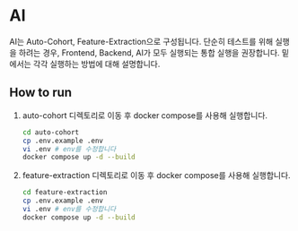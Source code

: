 # AI

AI는 Auto-Cohort, Feature-Extraction으로 구성됩니다. 단순히 테스트를 위해 실행을 하려는 경우, Frontend, Backend, AI가 모두 실행되는 통합 실행을 권장합니다. 밑에서는 각각 실행하는 방법에 대해 설명합니다.

## How to run

1. auto-cohort 디렉토리로 이동 후 docker compose를 사용해 실행합니다.
   ```bash
   cd auto-cohort
   cp .env.example .env
   vi .env # env를 수정합니다
   docker compose up -d --build
   ```
2. feature-extraction 디렉토리로 이동 후 docker compose를 사용해 실행합니다.
   ```bash
   cd feature-extraction
   cp .env.example .env
   vi .env # env를 수정합니다
   docker compose up -d --build
   ```
